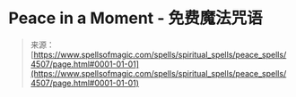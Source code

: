 <!--yml

category: 未分类

date: 2024-06-12 18:38:14

-->

# Peace in a Moment - 免费魔法咒语

> 来源：[https://www.spellsofmagic.com/spells/spiritual_spells/peace_spells/4507/page.html#0001-01-01](https://www.spellsofmagic.com/spells/spiritual_spells/peace_spells/4507/page.html#0001-01-01)
